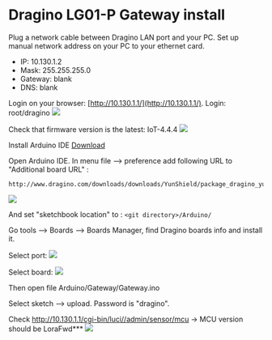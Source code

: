 # Dragino LG01-P Gateway install

Plug a network cable between Dragino LAN port and your PC.
Set up manual network address on your PC to your ethernet card.
* IP: 10.130.1.2
* Mask: 255.255.255.0
* Gateway: blank
* DNS: blank

Login on your browser: [http://10.130.1.1/](http://10.130.1.1/). Login: root/dragino
![](https://raw.github.com/luigi1809/connectedHives/master/img/dragino-lg01-p-login.png)

Check that firmware version is the latest: IoT-4.4.4
![](https://raw.github.com/luigi1809/connectedHives/master/img/dragino-lg01-p-firware-version.png)


Install Arduino IDE [Download](https://www.arduino.cc/en/Main/Software#)

Open Arduino IDE. In menu file --> preference add following URL to "Additional board URL" :
```
http://www.dragino.com/downloads/downloads/YunShield/package_dragino_yun_test_index.json
```

![](https://raw.github.com/luigi1809/connectedHives/master/img/IDE-prefs.png)

And set "sketchbook location" to : ```<git directory>/Arduino/```

Go tools --> Boards --> Boards Manager, find Dragino boards info and install it.

Select port:
![](https://raw.github.com/luigi1809/connectedHives/master/img/Arduino-IDE-select-module.png)

Select board:
![](https://raw.github.com/luigi1809/connectedHives/master/img/Arduino-IDE-select-board.png)

Then open file Arduino/Gateway/Gateway.ino

Select sketch --> upload. Password is "dragino".

Check http://10.130.1.1/cgi-bin/luci//admin/sensor/mcu -> MCU version should be LoraFwd***
![](https://raw.github.com/luigi1809/connectedHives/master/img/mcu-version.png)


